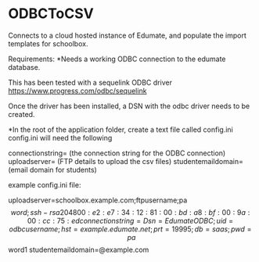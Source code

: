 # ODBCToCSV
Connects to a cloud hosted instance of Edumate, and populate the import templates for schoolbox. 

Requirements:
  *Needs a working ODBC connection to the edumate database. 

   This has been tested with a sequelink ODBC driver
   https://www.progress.com/odbc/sequelink

   Once the driver has been installed, a DSN with the odbc driver needs to be created. 

  *In the root of the application folder, create a text file called config.ini
   config.ini will need the following
   
   connectionstring=  (the connection string for the ODBC connection)
   uploadserver= (FTP details to upload the csv files)
   studentemaildomain= (email domain for students)
  
  
  example config.ini file:
  
uploadserver=schoolbox.example.com;ftpusername;pa$$word;ssh-rsa 2048 00:e2:e7:34:12:81:00:bd:a8:bf:00:9a:00:cc:75:ed
connectionstring=Dsn=EdumateODBC;uid=odbcusername;hst=example.edumate.net;prt=19995;db=saas;pwd=pa$$word1
studentemaildomain=@example.com 
  
 